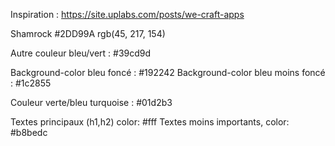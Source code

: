 Inspiration : https://site.uplabs.com/posts/we-craft-apps

Shamrock
#2DD99A 
rgb(45, 217, 154)

Autre couleur bleu/vert : #39cd9d

Background-color bleu foncé : #192242
Background-color bleu moins foncé : #1c2855

Couleur verte/bleu turquoise : #01d2b3

Textes principaux (h1,h2) color: #fff
Textes moins importants, color: #b8bedc